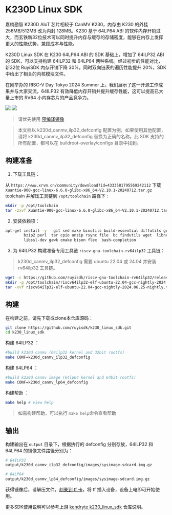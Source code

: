 # K230D Linux SDK

嘉楠勘智 K230D AIoT 芯片相较于 CanMV K230，内存由 K230 的外挂 256MB/512MB 改为内封 128MB。K230 基于 64LP64 ABI 的软件内存开销过大，而玄铁新32位技术可以同时提升内存与缓存的存储密度，能够在内存上发挥更大的性能优势，兼顾成本与性能。

K230D Linux SDK 在 K230 64LP64 ABI 的 SDK 基础上，增加了 64ILP32 ABI 的 SDK，可以支持构建 64ILP32 和 64LP64 两种系统。经过初步的性能对比，新32位 RuyiSDK 内存开销下降 30%，同时双向链表的遍历性能提升 20%，SDK中给出了相关的内核模块文件。

在刚举办的 RISC-V Day Tokyo 2024 Summer 上，我们展示了这一开源工作成果并与大家交流，64ILP32 有效降低内存开销并提升缓存性能，这可以提高已大量上市的 RV64 小内存芯片的产品竞争力。

![](image/1.jpg)
![](image/2.jpg)

> 请优先使用 [预编译镜像](https://github.com/ruyisdk/k230_linux_sdk/releases)

> 本文档以 k230d_canmv_ilp32_defconfig 配置为例，如果使用其他配置，请将 k230d_canmv_ilp32_defconfig 替换为正确的名称。此 SDK 支持的所有配置，都可以在 buildroot-overlay/configs 目录中找到。

## 构建准备

1. 下载工具链：

从 `https://www.xrvm.cn/community/download?id=4333581795569242112` 下载 `Xuantie-900-gcc-linux-6.6.0-glibc-x86_64-V2.10.1-20240712.tar.gz` toolchain 并解压工具链到 `/opt/toolchain` 路径下 :

```bash
mkdir -p /opt/toolchain
tar -zxvf Xuantie-900-gcc-linux-6.6.0-glibc-x86_64-V2.10.1-20240712.tar.gz -C /opt/toolchain
```

2. 安装依赖项：

```bash
apt-get install -y   git sed make binutils build-essential diffutils gcc  g++ bash patch gzip \
        bzip2 perl  tar cpio unzip rsync file  bc findutils wget  libncurses-dev python3  \
        libssl-dev gawk cmake bison flex  bash-completion
```

3. 为 64ILP32 构建准备专用工具链 `riscv-gnu-toolchain-rv64ilp32` 工具链：

> k230d_canmv_ilp32_defconfig 需要 ubuntu 22.04 或 24.04 并安装 rv64ilp32 工具链。

```bash
wget -c https://github.com/ruyisdk/riscv-gnu-toolchain-rv64ilp32/releases/download/2024.06.25/riscv64ilp32-elf-ubuntu-22.04-gcc-nightly-2024.06.25-nightly.tar.gz
mkdir -p /opt/toolchain/riscv64ilp32-elf-ubuntu-22.04-gcc-nightly-2024.06.25/
tar -xvf riscv64ilp32-elf-ubuntu-22.04-gcc-nightly-2024.06.25-nightly.tar.gz -C /opt/toolchain/riscv64ilp32-elf-ubuntu-22.04-gcc-nightly-2024.06.25/
```

## 构建

在构建之前，请先下载或clone本仓库源码：

```bash
git clone https://github.com/ruyisdk/k230_linux_sdk.git
cd k230_linux_sdk
```

构建 64ILP32 ：

```bash
#build k230d canmv (64ilp32 kernel and 32bit rootfs)
make CONF=k230d_canmv_ilp32_defconfig
```

构建 64LP64 ：

```bash
#build k230d canmv image (64lp64 kernel and 64bit rootfs)
make CONF=k230d_canmv_lp64_defconfig 
```

构建帮助 ：

```bash
make help # view help
```

> 如需构建帮助，可以执行 `make help`命令查看帮助

## 输出

构建输出在 `output` 目录下，根据执行的 defconfig 分别存放，64ILP32 和 64LP64 的镜像文件路径分别为：

```bash
# 64ILP32
output/k230d_canmv_ilp32_defconfig/images/sysimage-sdcard.img.gz

# 64LP64
output/k230d_canmv_lp64_defconfig/images/sysimage-sdcard.img.gz
```

获得镜像后，请解压文件，[刻录到 tf 卡](https://developer.canaan-creative.com/k230/zh/main/CanMV_K230_%E6%95%99%E7%A8%8B.html#id11)，将 tf 插入设备，设备上电即可开始使用。


更多SDK使用说明可以参考上游 [kendryte k230_linux_sdk](https://github.com/kendryte/k230_linux_sdk) 仓库说明。
